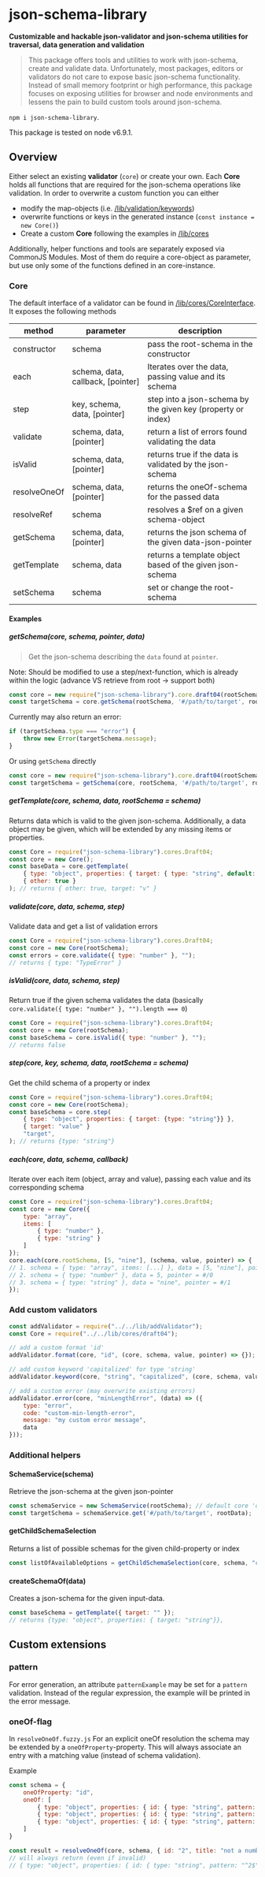 # json-schema-library

**Customizable and hackable json-validator and json-schema utilities for traversal, data generation and validation**

> This package offers tools and utilities to work with json-schema, create and validate data. Unfortunately, most
> packages, editors or validators do not care to expose basic json-schema functionality. Instead of small memory
> footprint or high performance, this package focuses on exposing utilities for browser and node environments and
> lessens the pain to build custom tools around json-schema.

`npm i json-schema-library`.

This package is tested on node v6.9.1.


## Overview

Either select an existing __validator__ (`core`) or create your own. Each __Core__ holds all functions that are required
for the json-schema operations like validation. In order to overwrite a custom function you can either

- modify the map-objects (i.e. [/lib/validation/keywords](./lib/validation/keywords))
- overwrite functions or keys in the generated instance (`const instance = new Core()`)
- Create a custom __Core__ following the examples in [/lib/cores](./lib/cores)

Additionally, helper functions and tools are separately exposed via CommonJS Modules. Most of them do require a
core-object as parameter, but use only some of the functions defined in an core-instance.


### Core

The default interface of a validator can be found in [/lib/cores/CoreInterface](./lib/cores/CoreInterface). It exposes
the following methods

| method            | parameter                         | description
| ----------------- | --------------------------------- | -------------------------------------------------------------
| constructor       | schema                            | pass the root-schema in the constructor
| each              | schema, data, callback, [pointer] | Iterates over the data, passing value and its schema
| step              | key, schema, data, [pointer]      | step into a json-schema by the given key (property or index)
| validate          | schema, data, [pointer]           | return a list of errors found validating the data
| isValid           | schema, data, [pointer]           | returns true if the data is validated by the json-schema
| resolveOneOf      | schema, data, [pointer]           | returns the oneOf-schema for the passed data
| resolveRef        | schema                            | resolves a $ref on a given schema-object
| getSchema         | schema, data, [pointer]           | returns the json schema of the given data-json-pointer
| getTemplate       | schema, data                      | returns a template object based of the given json-schema
| setSchema         | schema                            | set or change the root-schema


#### Examples

##### getSchema(core, schema, pointer, data)
> Get the json-schema describing the `data` found at `pointer`.

Note: Should be modified to use a step/next-function, which is already within the logic
(advance VS retrieve from root -> support both)

```js
const core = new require("json-schema-library").core.draft04(rootSchema),
const targetSchema = core.getSchema(rootSchema, '#/path/to/target', rootData);
```

Currently may also return an error:

```js
if (targetSchema.type === "error") {
    throw new Error(targetSchema.message);
}
```

Or using `getSchema` directly

```js
const core = new require("json-schema-library").core.draft04(rootSchema),
const targetSchema = getSchema(core, rootSchema, '#/path/to/target', rootData);
```


##### getTemplate(core, schema, data, rootSchema = schema)
Returns data which is valid to the given json-schema. Additionally, a data object may be given, which will be
extended by any missing items or properties.

```js
const Core = require("json-schema-library").cores.Draft04;
const core = new Core();
const baseData = core.getTemplate(
    { type: "object", properties: { target: { type: "string", default: "v" } } },
    { other: true }
); // returns { other: true, target: "v" }
```

##### validate(core, data, schema, step)
Validate data and get a list of validation errors

```js
const Core = require("json-schema-library").cores.Draft04;
const core = new Core(rootSchema);
const errors = core.validate({ type: "number" }, "");
// returns { type: "TypeError" }
```

##### isValid(core, data, schema, step)
Return true if the given schema validates the data (basically `core.validate({ type: "number" }, "").length === 0`)

```js
const Core = require("json-schema-library").cores.Draft04;
const core = new Core(rootSchema);
const baseSchema = core.isValid({ type: "number" }, "");
// returns false
```

##### step(core, key, schema, data, rootSchema = schema)
Get the child schema of a property or index

```js
const Core = require("json-schema-library").cores.Draft04;
const core = new Core(rootSchema);
const baseSchema = core.step(
    { type: "object", properties: { target: {type: "string"}} },
    { target: "value" }
    "target", 
); // returns {type: "string"}
```

##### each(core, data, schema, callback)
Iterate over each item (object, array and value), passing each value and its corresponding schema

```js
const Core = require("json-schema-library").cores.Draft04;
const core = new Core({
    type: "array",
    items: [
        { type: "number" },
        { type: "string" }
    ]
});
core.each(core.rootSchema, [5, "nine"], (schema, value, pointer) => {
// 1. schema = { type: "array", items: [...] }, data = [5, "nine"], pointer = #
// 2. schema = { type: "number" }, data = 5, pointer = #/0
// 3. schema = { type: "string" }, data = "nine", pointer = #/1
});
```


### Add custom validators

```js
const addValidator = require("../../lib/addValidator");
const Core = require("../../lib/cores/draft04");

// add a custom format 'id'
addValidator.format(core, "id", (core, schema, value, pointer) => {});

// add custom keyword 'capitalized' for type 'string'
addValidator.keyword(core, "string", "capitalized", (core, schema, value, pointer) => {});

// add a custom error (may overwrite existing errors)
addValidator.error(core, "minLengthError", (data) => ({
    type: "error",
    code: "custom-min-length-error",
    message: "my custom error message",
    data
}));
```


### Additional helpers

#### SchemaService(schema)
Retrieve the json-schema at the given json-pointer

```js
const schemaService = new SchemaService(rootSchema); // default core 'draft04'
const targetSchema = schemaService.get('#/path/to/target', rootData);
```

#### getChildSchemaSelection
Returns a list of possible schemas for the given child-property or index

```js
const listOfAvailableOptions = getChildSchemaSelection(core, schema, "childKey");
```

#### createSchemaOf(data)
Creates a json-schema for the given input-data.

```js
const baseSchema = getTemplate({ target: "" });
// returns {type: "object", properties: { target: "string"}},
```


## Custom extensions

### pattern

For error generation, an attribute `patternExample` may be set for a `pattern` validation. Instead of the regular
expression, the example will be printed in the error message.

### oneOf-flag

In `resolveOneOf.fuzzy.js` For an explicit oneOf resolution the schema may be extended by a `oneOfProperty`-property.
This will always associate an entry with a matching value (instead of schema validation).

Example

```js
const schema = {
    oneOfProperty: "id",
    oneOf: [
        { type: "object", properties: { id: { type: "string", pattern: "^1$" }, title: { type: "number" } } },
        { type: "object", properties: { id: { type: "string", pattern: "^2$" }, title: { type: "number" } } },
        { type: "object", properties: { id: { type: "string", pattern: "^3$" }, title: { type: "number" } } }
    ]
}

const result = resolveOneOf(core, schema, { id: "2", title: "not a number" })
// will always return (even if invalid)
// { type: "object", properties: { id: { type: "string", pattern: "^2$" }, title: { type: "number" } } }
```
